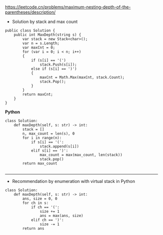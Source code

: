 https://leetcode.cn/problems/maximum-nesting-depth-of-the-parentheses/description/ 

- Solution by stack and max count
```
public class Solution {
    public int MaxDepth(string s) {
        var stack = new Stack<char>();
        var n = s.Length;
        var maxCnt = 0;
        for (var i = 0; i < n; i++)
        {
            if (s[i] == '(')
                stack.Push(s[i]);
            else if (s[i] == ')')
            {
                maxCnt = Math.Max(maxCnt, stack.Count);
                stack.Pop();
            }
        }
        return maxCnt;
    }
}
```
**Python**
```
class Solution:
    def maxDepth(self, s: str) -> int:
        stack = []
        n, max_count = len(s), 0
        for i in range(n):
            if s[i] == '(':
                stack.append(s[i])
            elif s[i] == ')':
                max_count = max(max_count, len(stack))
                stack.pop()
        return max_count
        
```

---

- Recommendation by enumeration with virtual stack in Python
```
class Solution:
    def maxDepth(self, s: str) -> int:
        ans, size = 0, 0
        for ch in s:
            if ch == '(':
                size += 1
                ans = max(ans, size)
            elif ch == ')':
                size -= 1
        return ans
        
```
